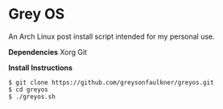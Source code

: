 # Grey OS
An Arch Linux post install script intended for my personal use.

**Dependencies**
Xorg
Git

**Install Instructions**
```
$ git clone https://github.com/greysonfaulkner/greyos.git
$ cd greyos
$ ./greyos.sh